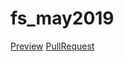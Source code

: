 # fs_may2019

 [Preview](https://your-name.github.io/your-repo/)
 [PullRequest](https://github.com/your-name/your-repo/pull/1/files)
